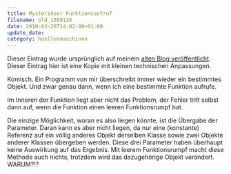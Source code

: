 ```yaml
---
title: Mysteriöser Funktionsaufruf
filename: old_1589126
date: 2010-02-26T14:02:00+01:00
update_date:
category: hoellenmaschinen
---
```

Dieser Eintrag wurde ursprünglich auf meinem [alten Blog veröffentlicht](https://stu.blogger.de/stories/1589126/). Dieser Eintrag hier ist eine Kopie mit kleinen technischen Anpassungen.

Komisch. Ein Programm von mir überschreibt immer wieder ein bestimmtes Objekt. Und zwar genau dann, wenn ich eine bestimmte Funktion aufrufe.

Im Inneren der Funktion liegt aber nicht das Problem, der Fehler tritt selbst dann auf, wenn die Funktion einen leeren Funktionsrumpf hat.

Die einzige Möglichkeit, woran es also liegen könnte, ist die Übergabe der Parameter. Daran kann es aber nicht liegen, da nur eine (konstante) Referenz auf ein völlig anderes Objekt derselben Klasse sowie zwei Objekte anderer Klassen übergeben werden. Diese drei Parameter haben überhaupt keine Auswirkung auf das Ergebnis. Mit leerem Funktionsrumpf macht diese Methode auch nichts, trotzdem wird das dazugehörige Objekt verändert. WARUM?!?
